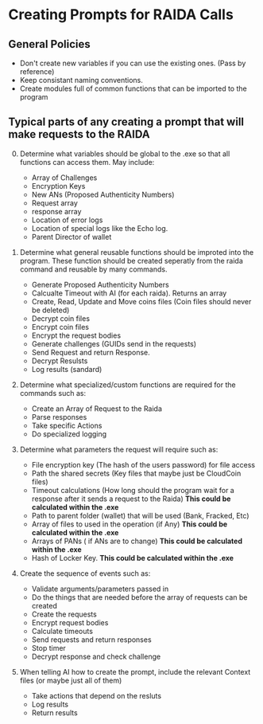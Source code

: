 # Creating Prompts for RAIDA Calls

## General Policies
* Don't create new variables if you can use the existing ones. (Pass by reference)
* Keep consistant naming conventions.
* Create modules full of common functions that can be imported to the program

## Typical parts of any creating a prompt that will make requests to the RAIDA
0. Determine what variables should be global to the .exe so that all functions can access them. May include: 
   * Array of Challenges
   * Encryption Keys
   * New ANs (Proposed Authenticity Numbers)
   * Request array
   * response array
   * Location of error logs
   * Location of special logs like the Echo log.
   * Parent Director of wallet
2. Determine what general reusable functions should be improted into the program. These function should be created seperatly from the raida command and reusable by many commands.
    * Generate Proposed Authenticity Numbers 
    * Calcualte Timeout with AI (for each raida). Returns an array
    * Create, Read, Update and Move coins files (Coin files should never be deleted)
    * Decrypt coin files
    * Encrypt coin files
    * Encrypt the request bodies
    * Generate challenges (GUIDs send in the requests)
    * Send Request and return Response.
    * Decrypt Resulsts
    * Log results (sandard)

3. Determine what specialized/custom functions are required for the commands such as: 
   * Create an Array of Request to the Raida
   * Parse responses
   * Take specific Actions
   * Do specialized logging 

4. Determine what parameters the request will require such as: 
   * File encryption key (The hash of the users password) for file access
   * Path the shared secrets (Key files that maybe just be CloudCoin files)
   * Timeout calculations (How long should the program wait for a response after it sends a request to the Raida) **This could be calculated within the .exe**
   * Path to parent folder (wallet) that will be used (Bank, Fracked, Etc)
   * Array of files to used in the operation (if Any) **This could be calculated within the .exe**
   * Arrays of PANs ( if ANs are to change) **This could be calculated within the .exe**
   * Hash of Locker Key.  **This could be calculated within the .exe**
  
5. Create the sequence of events such as: 
   * Validate arguments/parameters passed in
   * Do the things that are needed before the array of requests can be created
   * Create the requests
   * Encrypt request bodies
   * Calculate timeouts
   * Send requests and return responses
   * Stop timer
   * Decrypt response and check challenge
6. When telling AI how to create the prompt, include the relevant Context files (or maybe just all of them)
   
   * Take actions that depend on the resluts
   * Log results
   * Return results


